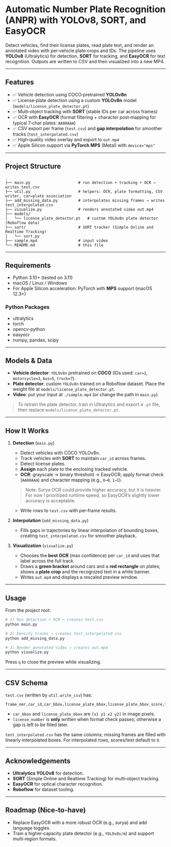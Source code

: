 # Automatic Number Plate Recognition (ANPR) with YOLOv8, SORT, and EasyOCR

Detect vehicles, find their license plates, read plate text, and render an annotated video with per‑vehicle plate crops and IDs. The pipeline uses **YOLOv8** (Ultralytics) for detection, **SORT** for tracking, and **EasyOCR** for text recognition. Outputs are written to CSV and then visualized into a new MP4.

---

## Features

* ✅ Vehicle detection using COCO‑pretrained **YOLOv8n**
* ✅ License‑plate detection using a custom **YOLOv8n** model (`models/license_plate_detector.pt`)
* ✅ Multi‑object tracking with **SORT** (stable IDs per car across frames)
* ✅ OCR with **EasyOCR** (format filtering + character post‑mapping for typical 7‑char plates: `AA00AAA`)
* ✅ CSV export per frame (`test.csv`) and **gap interpolation** for smoother tracks (`test_interpolated.csv`)
* ✅ High‑quality video overlay and export to `out.mp4`
* ✅ Apple Silicon support via **PyTorch MPS** (Metal) with `device="mps"`

---

## Project Structure

```
.
├── main.py                     # run detection + tracking + OCR → writes test.csv
├── util.py                     # helpers: OCR, plate formatting, CSV writer, car↔plate association
├── add_missing_data.py         # interpolates missing frames → writes test_interpolated.csv
├── visualize.py                # renders annotated video out.mp4
├── models/
│   └── license_plate_detector.pt   # custom YOLOv8n plate detector (Roboflow data)
├── sort/                       # SORT tracker (Simple Online and Realtime Tracking)
│   └── sort.py
├── sample.mp4                  # input video
└── README.md                   # this file
```

---

## Requirements

* Python 3.10+ (tested on 3.11)
* macOS / Linux / Windows
* For Apple Silicon acceleration: PyTorch with **MPS** support (macOS 12.3+)

### Python Packages

* ultralytics
* torch
* opencv-python
* easyocr
* numpy, pandas, scipy

---

## Models & Data

* **Vehicle detector**: `YOLOv8n` pretrained on **COCO** (IDs used: `car=2`, `motorcycle=3`, `bus=5`, `truck=7`).
* **Plate detector**: custom `YOLOv8n` trained on a Roboflow dataset. Place the weight file at `models/license_plate_detector.pt`.
* **Video**: put your input at `./sample.mp4` (or change the path in `main.py`).

> To retrain the plate detector, train in Ultralytics and export a `.pt` file, then replace `models/license_plate_detector.pt`.

---

## How It Works

1. **Detection** (`main.py`)

   * Detect vehicles with COCO YOLOv8n.
   * Track vehicles with **SORT** to maintain `car_id` across frames.
   * Detect license plates.
   * **Assign** each plate to the enclosing tracked vehicle.
   * **OCR**: grayscale → binary threshold → EasyOCR; apply format check (`AA00AAA`) and character mapping (e.g., `O→0`, `1→I`).  
    > Note: Surya OCR could provide higher accuracy, but it is heavier. For now I prioritized runtime speed, so EasyOCR’s slightly lower accuracy is acceptable.

   * Write rows to `test.csv` with per‑frame results.

2. **Interpolation** (`add_missing_data.py`)

   * Fills gaps in trajectories by linear interpolation of bounding boxes, creating `test_interpolated.csv` for smoother playback.

3. **Visualization** (`visualize.py`)

   * Chooses the **best OCR** (max confidence) per `car_id` and uses that label across the full track.
   * Draws a **green bracket** around cars and a **red rectangle** on plates; shows a **plate crop** and the recognized text in a white banner.
   * Writes `out.mp4` and displays a rescaled preview window.

---

## Usage

From the project root:

```bash
# 1) Run detection + OCR → creates test.csv
python main.py

# 2) Densify tracks → creates test_interpolated.csv
python add_missing_data.py

# 3) Render annotated video → creates out.mp4
python visualize.py
```

Press `q` to close the preview while visualizing.

---

## CSV Schema

`test.csv` (written by `util.write_csv`) has:

```
frame_nmr,car_id,car_bbox,license_plate_bbox,license_plate_bbox_score,license_number,license_number_score
```

* `car_bbox` and `license_plate_bbox` are `[x1 y1 x2 y2]` in image pixels.
* `license_number` is **only** written when format check passes; otherwise a gap is left to be filled later.

`test_interpolated.csv` has the same columns; missing frames are filled with linearly interpolated boxes. For interpolated rows, scores/text default to `0`.


---

## Acknowledgements

* **Ultralytics YOLOv8** for detection.
* **SORT** (Simple Online and Realtime Tracking) for multi‑object tracking.
* **EasyOCR** for optical character recognition.
* **Roboflow** for dataset tooling.


---

## Roadmap (Nice‑to‑have)

* Replace EasyOCR with a more robust OCR (e.g., surya) and add language toggles.
* Train a higher‑capacity plate detector (e.g., `YOLOv8s/m`) and support multi‑region formats.
